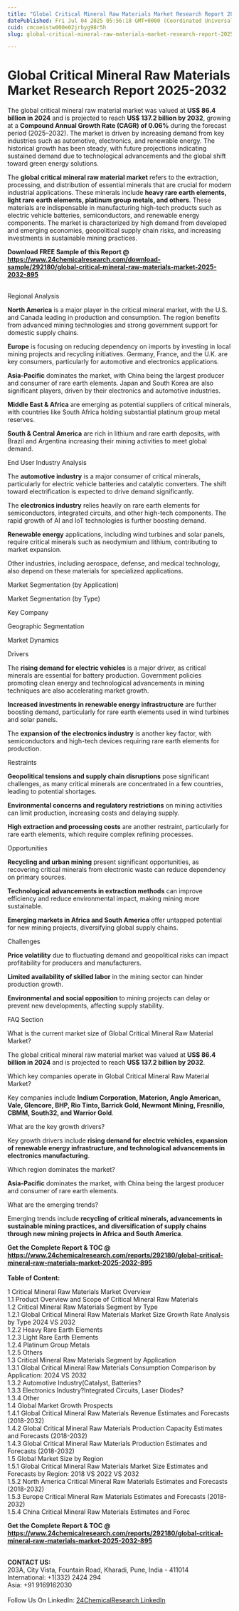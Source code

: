 ```yaml
---
title: "Global Critical Mineral Raw Materials Market Research Report 2025-2032"
datePublished: Fri Jul 04 2025 05:56:18 GMT+0000 (Coordinated Universal Time)
cuid: cmcoeistw000e02jrbyg98r5h
slug: global-critical-mineral-raw-materials-market-research-report-2025-2032-1

---
```


# Global Critical Mineral Raw Materials Market Research Report 2025-2032

<p>The global critical mineral raw material market was valued at <strong>US$ 86.4 billion in 2024</strong> and is projected to reach <strong>US$ 137.2 billion by 2032</strong>, growing at a <strong>Compound Annual Growth Rate (CAGR) of 0.06%</strong> during the forecast period (2025–2032). The market is driven by increasing demand from key industries such as automotive, electronics, and renewable energy. The historical growth has been steady, with future projections indicating sustained demand due to technological advancements and the global shift toward green energy solutions.</p><p>
</p><p>The <strong>global critical mineral raw material market</strong> refers to the extraction, processing, and distribution of essential minerals that are crucial for modern industrial applications. These minerals include <strong>heavy rare earth elements, light rare earth elements, platinum group metals, and others</strong>. These materials are indispensable in manufacturing high-tech products such as electric vehicle batteries, semiconductors, and renewable energy components. The market is characterized by high demand from developed and emerging economies, geopolitical supply chain risks, and increasing investments in sustainable mining practices.</p><div><b>Download FREE Sample of this Report @ 
            <a href="https://www.24chemicalresearch.com/download-sample/292180/global-critical-mineral-raw-materials-market-2025-2032-895">
            https://www.24chemicalresearch.com/download-sample/292180/global-critical-mineral-raw-materials-market-2025-2032-895</a></b></div><br><p>
Regional Analysis</p><p>
</p><p><strong>North America</strong> is a major player in the critical mineral market, with the U.S. and Canada leading in production and consumption. The region benefits from advanced mining technologies and strong government support for domestic supply chains.</p><p>
</p><p><strong>Europe</strong> is focusing on reducing dependency on imports by investing in local mining projects and recycling initiatives. Germany, France, and the U.K. are key consumers, particularly for automotive and electronics applications.</p><p>
</p><p><strong>Asia-Pacific</strong> dominates the market, with China being the largest producer and consumer of rare earth elements. Japan and South Korea are also significant players, driven by their electronics and automotive industries.</p><p>
</p><p><strong>Middle East &amp; Africa</strong> are emerging as potential suppliers of critical minerals, with countries like South Africa holding substantial platinum group metal reserves.</p><p>
</p><p><strong>South &amp; Central America</strong> are rich in lithium and rare earth deposits, with Brazil and Argentina increasing their mining activities to meet global demand.</p><p>
End User Industry Analysis</p><p>
</p><p>The <strong>automotive industry</strong> is a major consumer of critical minerals, particularly for electric vehicle batteries and catalytic converters. The shift toward electrification is expected to drive demand significantly.</p><p>
</p><p>The <strong>electronics industry</strong> relies heavily on rare earth elements for semiconductors, integrated circuits, and other high-tech components. The rapid growth of AI and IoT technologies is further boosting demand.</p><p>
</p><p><strong>Renewable energy</strong> applications, including wind turbines and solar panels, require critical minerals such as neodymium and lithium, contributing to market expansion.</p><p>
</p><p>Other industries, including aerospace, defense, and medical technology, also depend on these materials for specialized applications.</p><p>
Market Segmentation (by Application)</p><p>
</p><p>
Market Segmentation (by Type)</p><p>
</p><p>
Key Company</p><p>
</p><p>
Geographic Segmentation</p><p>
</p><p>
Market Dynamics</p><p>
Drivers</p><p>
</p><p>The <strong>rising demand for electric vehicles</strong> is a major driver, as critical minerals are essential for battery production. Government policies promoting clean energy and technological advancements in mining techniques are also accelerating market growth.</p><p>
</p><p><strong>Increased investments in renewable energy infrastructure</strong> are further boosting demand, particularly for rare earth elements used in wind turbines and solar panels.</p><p>
</p><p>The <strong>expansion of the electronics industry</strong> is another key factor, with semiconductors and high-tech devices requiring rare earth elements for production.</p><p>
Restraints</p><p>
</p><p><strong>Geopolitical tensions and supply chain disruptions</strong> pose significant challenges, as many critical minerals are concentrated in a few countries, leading to potential shortages.</p><p>
</p><p><strong>Environmental concerns and regulatory restrictions</strong> on mining activities can limit production, increasing costs and delaying supply.</p><p>
</p><p><strong>High extraction and processing costs</strong> are another restraint, particularly for rare earth elements, which require complex refining processes.</p><p>
Opportunities</p><p>
</p><p><strong>Recycling and urban mining</strong> present significant opportunities, as recovering critical minerals from electronic waste can reduce dependency on primary sources.</p><p>
</p><p><strong>Technological advancements in extraction methods</strong> can improve efficiency and reduce environmental impact, making mining more sustainable.</p><p>
</p><p><strong>Emerging markets in Africa and South America</strong> offer untapped potential for new mining projects, diversifying global supply chains.</p><p>
Challenges</p><p>
</p><p><strong>Price volatility</strong> due to fluctuating demand and geopolitical risks can impact profitability for producers and manufacturers.</p><p>
</p><p><strong>Limited availability of skilled labor</strong> in the mining sector can hinder production growth.</p><p>
</p><p><strong>Environmental and social opposition</strong> to mining projects can delay or prevent new developments, affecting supply stability.</p><p>
FAQ Section</p><p>
What is the current market size of Global Critical Mineral Raw Material Market?</p><p>
</p><p>The global critical mineral raw material market was valued at <strong>US$ 86.4 billion in 2024</strong> and is projected to reach <strong>US$ 137.2 billion by 2032</strong>.</p><p>
Which key companies operate in Global Critical Mineral Raw Material Market?</p><p>
</p><p>Key companies include <strong>Indium Corporation, Materion, Anglo American, Vale, Glencore, BHP, Rio Tinto, Barrick Gold, Newmont Mining, Fresnillo, CBMM, South32, and Warrior Gold</strong>.</p><p>
What are the key growth drivers?</p><p>
</p><p>Key growth drivers include <strong>rising demand for electric vehicles, expansion of renewable energy infrastructure, and technological advancements in electronics manufacturing</strong>.</p><p>
Which region dominates the market?</p><p>
</p><p><strong>Asia-Pacific</strong> dominates the market, with China being the largest producer and consumer of rare earth elements.</p><p>
What are the emerging trends?</p><p>
</p><p>Emerging trends include <strong>recycling of critical minerals, advancements in sustainable mining practices, and diversification of supply chains through new mining projects in Africa and South America</strong>.</p>

<div><b>Get the Complete Report & TOC @ 
            <a href="https://www.24chemicalresearch.com/reports/292180/global-critical-mineral-raw-materials-market-2025-2032-895">
            https://www.24chemicalresearch.com/reports/292180/global-critical-mineral-raw-materials-market-2025-2032-895</a></b></div><br>
            <b>Table of Content:</b><p>1 Critical Mineral Raw Materials Market Overview<br />
    1.1 Product Overview and Scope of Critical Mineral Raw Materials<br />
    1.2 Critical Mineral Raw Materials Segment by Type<br />
        1.2.1 Global Critical Mineral Raw Materials Market Size Growth Rate Analysis by Type 2024 VS 2032<br />
        1.2.2 Heavy Rare Earth Elements<br />
        1.2.3 Light Rare Earth Elements<br />
        1.2.4 Platinum Group Metals<br />
        1.2.5 Others<br />
    1.3 Critical Mineral Raw Materials Segment by Application<br />
        1.3.1 Global Critical Mineral Raw Materials Consumption Comparison by Application: 2024 VS 2032<br />
        1.3.2 Automotive Industry(Catalyst, Batteries?<br />
        1.3.3 Electronics Industry?Integrated Circuits, Laser Diodes?<br />
        1.3.4 Other<br />
    1.4 Global Market Growth Prospects<br />
        1.4.1 Global Critical Mineral Raw Materials Revenue Estimates and Forecasts (2018-2032)<br />
        1.4.2 Global Critical Mineral Raw Materials Production Capacity Estimates and Forecasts (2018-2032)<br />
        1.4.3 Global Critical Mineral Raw Materials Production Estimates and Forecasts (2018-2032)<br />
    1.5 Global Market Size by Region<br />
        1.5.1 Global Critical Mineral Raw Materials Market Size Estimates and Forecasts by Region: 2018 VS 2022 VS 2032<br />
        1.5.2 North America Critical Mineral Raw Materials Estimates and Forecasts (2018-2032)<br />
        1.5.3 Europe Critical Mineral Raw Materials Estimates and Forecasts (2018-2032)<br />
        1.5.4 China Critical Mineral Raw Materials Estimates and Forec</p>

<div><b>Get the Complete Report & TOC @ 
            <a href="https://www.24chemicalresearch.com/reports/292180/global-critical-mineral-raw-materials-market-2025-2032-895">
            https://www.24chemicalresearch.com/reports/292180/global-critical-mineral-raw-materials-market-2025-2032-895</a></b></div><br>

<b>CONTACT US:</b><br>
            203A, City Vista, Fountain Road, Kharadi, Pune, India - 411014<br>
            International: +1(332) 2424 294<br>
            Asia: +91 9169162030 <br><br>
            Follow Us On LinkedIn: <a href="https://www.linkedin.com/company/24chemicalresearch/">24ChemicalResearch LinkedIn</a>